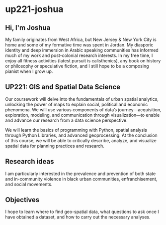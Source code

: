 # up221-joshua
## Hi, I'm Joshua 
My family originates from West Africa, but New Jersey & New York City is home and some of my formative time was spent in Jordan. My diasporic identity and deep immersion in Arabic speaking communities has informed much of my work and post-colonial research interests. In my free time, I enjoy all fitness activities (latest pursuit is calisthenics), any book on history or philosophy or speculative fiction, and I still hope to be a composing pianist when I grow up.

## UP221: GIS and Spatial Data Science
Our coursework will delve into the fundamentals of urban spatial analytics, unlocking the power of maps to explain social, political and economic phenomena. We will use various components of data’s journey—acquisition, exploration, modeling, and communication through visualization—to enable and advance our research from a data science perspective.

We will learn the basics of programming with Python, spatial analysis through Python Libraries, and advanced geoprocessing. At the conclusion of this course, we will be able to critically describe, analyze, and visualize spatial data for planning practices and research.

## Research ideas
I am particularly interested in the prevalence and prevention of both state and in-community violence in black urban communities, enfranchisement, and social movements.


## Objectives 
I hope to learn where to find geo-spatial data, what questions to ask once I have obtained a dataset, and how to carry out the necessary analyses. 
